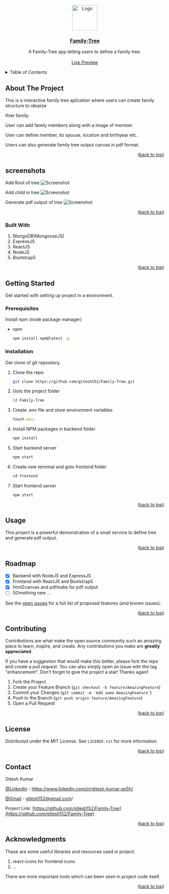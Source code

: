 <a name="readme-top"></a>

<div align="center" >
  <a href="https://github.com/gitesh152/Family-Tree">
    <img src="https://res.cloudinary.com/dm34wmjlm/image/upload/v1691400334/Family-Tree/family-tree-logo_qy8oho.png" alt="Logo" width="80" height="80">
    <h3 align="center">Family-Tree</h3>
  </a>

  <p align="center">
    A Family-Tree app letting users to define a family tree.
    <br />
    <br />
    <a target="_blank" href="https://family-tree-pd8c.onrender.com/" >Live Preview</a>
  </p>
</div>

<!-- TABLE OF CONTENTS -->

<details>
  <summary>Table of Contents</summary>
  <ol>
    <li>
      <a href="#about-the-project">About The Project</a>
      <a href="#screenshots">Screenshots</a>
      <ul>
        <li><a href="#built-with">Built With</a></li>
      </ul>
    </li>
    <li>
      <a href="#getting-started">Getting Started</a>
      <ul>
        <li><a href="#prerequisites">Prerequisites</a></li>
        <li><a href="#installation">Installation</a></li>
      </ul>
    </li>
    <li><a href="#usage">Usage</a></li>
    <li><a href="#roadmap">Roadmap</a></li>
    <li><a href="#contributing">Contributing</a></li>
    <li><a href="#license">License</a></li>
    <li><a href="#contact">Contact</a></li>
    <li><a href="#acknowledgments">Acknowledgments</a></li>
  </ol>
</details>

<!-- ABOUT THE PROJECT -->

## About The Project

This is a interactive family tree aplication where users can create family structure to idealize

thier family.

User can add family members along with a image of member.

User can define member, its spouse, location and birthyear etc.

Users can also generate family tree output canvas in pdf format.

<p align="right">(<a href="#readme-top">back to top</a>)</p>

## screenshots

Add Root of tree
![Screenshot](https://res.cloudinary.com/dm34wmjlm/image/upload/v1691401297/Family-Tree/SS/family-tree-home_epkt82.png)

Add child in tree
![Screenshot](https://res.cloudinary.com/dm34wmjlm/image/upload/v1691401298/Family-Tree/SS/family-tree-addChild_fzocno.png)

Generate pdf output of tree
![Screenshot](https://res.cloudinary.com/dm34wmjlm/image/upload/v1691401297/Family-Tree/SS/family-tree-print_y0bdtv.png)

<p align="right">(<a href="#readme-top">back to top</a>)</p>

### Built With

<ol>
<li>MongoDB(MongooseJS)</li>
<li>ExpressJS</li>
<li>ReactJS</li>
<li>NodeJS</li>
<li>Bootstrap5</li>
</ol>

<p align="right">(<a href="#readme-top">back to top</a>)</p>

<!-- GETTING STARTED -->

## Getting Started

Get started with setting up project in a environment.

### Prerequisites

Install npm (node package manager)

- npm
  ```sh
  npm install npm@latest -g
  ```

### Installation

Get clone of git repository.

1. Clone the repo
   ```sh
   git clone https://github.com/gitesh152/Family-Tree.git
   ```
2. Goto the project folder
   ```sh
   cd Family-Tree
   ```
3. Create .env file and store environment variables
   ```js
   touch.env;
   ```
4. Install NPM packages in backend folder
   ```sh
   npm install
   ```
5. Start backend server
   ```sh
   npm start
   ```
6. Create new terminal and goto frontend folder
   ```js
   cd frontend
   ```
7. Start frontend server
   ```sh
   npm start
   ```

<p align="right">(<a href="#readme-top">back to top</a>)</p>

<!-- USAGE EXAMPLES -->

## Usage

This project is a powerful demonstration of a small service to define tree and generate pdf output.

<p align="right">(<a href="#readme-top">back to top</a>)</p>

<!-- ROADMAP -->

## Roadmap

- [x] Backend with NodeJS and ExpressJS
- [x] Frontend with ReactJS and Bootstrap5
- [x] html2canvas and pdfmake for pdf output
- [ ] SOmething new ...

See the [open issues](https://github.com/gitesh152/Family-Tree/issues) for a full list of proposed features (and known issues).

<p align="right">(<a href="#readme-top">back to top</a>)</p>

<!-- CONTRIBUTING -->

## Contributing

Contributions are what make the open source community such an amazing place to learn, inspire, and create. Any contributions you make are **greatly appreciated**.

If you have a suggestion that would make this better, please fork the repo and create a pull request. You can also simply open an issue with the tag "enhancement".
Don't forget to give the project a star! Thanks again!

1. Fork the Project
2. Create your Feature Branch (`git checkout -b feature/AmazingFeature`)
3. Commit your Changes (`git commit -m 'Add some AmazingFeature'`)
4. Push to the Branch (`git push origin feature/AmazingFeature`)
5. Open a Pull Request

<p align="right">(<a href="#readme-top">back to top</a>)</p>

<!-- LICENSE -->

## License

Distributed under the MIT License. See `LICENSE.txt` for more information.

<p align="right">(<a href="#readme-top">back to top</a>)</p>

<!-- CONTACT -->

## Contact

Gitesh Kumar

[@LinkedIn](https://www.linkedin.com/in/gitesh-kumar-an5h/) - https://www.linkedin.com/in/gitesh-kumar-an5h/

[@Gmail](https://mail.google.com/mail/u/0/?fs=1&to=gitesh152@gmail.com&su=SUBJECT&body=BODY&tf=cm) - gitesh152@gmail.com/

Project Link: [https://github.com/gitesh152/Family-Tree](https://github.com/gitesh152/Family-Tree)

<p align="right">(<a href="#readme-top">back to top</a>)</p>

<!-- ACKNOWLEDGMENTS -->

## Acknowledgments

These are some useful libraries and resources used in project.

<ol>
<li>react-icons for frontend icons</li>
<li>...</li>
</ol>

There are more important tools which can been seen in project code itself.

<p align="right">(<a href="#readme-top">back to top</a>)</p>
